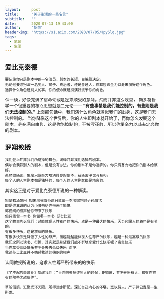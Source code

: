 ```yaml
---
layout:     post
title:      "关于生活的一些名言"
subtitle:   ""
date:       2020-07-13 19:43:00
author:     "胡荣"
header-img: "https://s1.ax1x.com/2020/07/05/UpySlq.jpg"
tags:
  - 笔记
  - 生活
---
```


## 爱比克泰德

```text
要记住你只是剧本中的一名演员，剧本的长短，由编剧决定。
无论他要你扮演一名穷人、瘸子、统治者，还是普通人，你都应该全力以赴来演好这个角色。
选择什么角色是别人的事，你的使命就是扮演好赋予你的角色。
```

乍一读，好像充满了宿命论或是逆来顺受的意味。然而并非这么浅显，
斯多葛哲学一个很重要的核心思想就是二元论—— __“有些事情是我们能控制的，有些则是我们无法控制的。”__
上面那句话中，我们演什么角色就类似我们的出身，这是我们无法控制的。
当你降临这个世界后，你的人生即剧本就开始了，而你怎么发展这个剧本，是充满自由的，这是你能控制的，不被写死的，所以你要全力以赴去定义你的剧本。

## 罗翔教授

```text
我们登上并非我们所选择的舞台，演绎并非我们选择的剧本。
偶尔会羡慕别人的剧本，但是没有办法，你的剧本不是你选择的，你只有努力地把你的剧本给演好。
虽然很痛苦，但是只要努力地演好你的剧本，在痛苦中也有精彩。
每个人的人生剧本都是独特的，每个人的人生剧本都是精彩的。
```

其实这正是对于爱比克泰德所说的一种解读。

```text
但是我还想问 如果现在图书馆只能留一本书给你的子孙后代
即便你真诚的认为小黄书给你带来了愉悦
郭德纲的相声给你带来了快乐
但只能留一本书 你留哪一本书 莎士比亚
这个故事告诉我们：越能体现人性尊严的快乐，越是一种最大的快乐，因为它跟人的尊严是有关的。
有很多快乐，这是放纵的快乐。
有很多快乐是降低了人性的尊严，而越能越能体现人性尊严的快乐，越是一种最高级的快乐
我们之所以读书、行路，其实就是希望我们能不断地享受什么快乐呢？高级快乐
当你享受高级快乐并不会失去低级快乐 对吧
我读莎士比亚并不妨碍我读郭德纲的相声
```

认同教授所说的，追求人性尊严所带来的的快乐

```text
《了不起的盖茨比》提醒我们：“当你想要批评别人的时候，要知道，并不是所有人，都有你拥有的那些优越条件”。

草船借箭，汇聚光环无限，所得远非所配。深知自己内心的不堪，宽以待人，严于律己当是一生所求。
```
